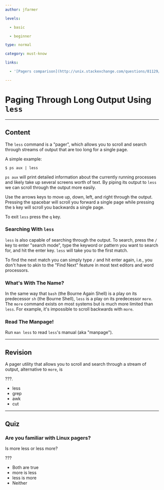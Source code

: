 ```yaml
---
author: jfarmer

levels:

  - basic

  - beginner

type: normal

category: must-know

links:

  - '[Pagers comparison](http://unix.stackexchange.com/questions/81129/what-are-the-differences-between-most-more-and-less)'

---
```


# Paging Through Long Output Using `less`

---
## Content

The `less` command is a "pager", which allows you to scroll and search through streams of output that are too long for a single page.

A simple example:

```console
$ ps aux | less
```

`ps aux` will print detailed information about the currently running processes and likely take up several screens worth of text.  By piping its output to `less` we can scroll through the output more easily.

Use the arrows keys to move up, down, left, and right through the output.  Pressing the spacebar will scroll you forward a single page while pressing the `b` key will scroll you backwards a single page.

To exit `less` press the `q` key.

### Searching With `less`

`less` is also capable of searching through the output.  To search, press the `/` key to enter "search mode", type the keyword or pattern you want to search for, and hit the enter key.  `less` will take you to the first match.

To find the next match you can simply type `/` and hit enter again, i.e., you don't have to  akin to the "Find Next" feature in most text editors and word processors.

### What's With The Name?

In the same way that `bash` (the Bourne Again Shell) is a play on its predecessor `sh` (the Bourne Shell), `less` is a play on its predecessor `more`.  The `more` command exists on most systems but is much more limited than `less`.  For example, it's impossible to scroll backwards with `more`.

### Read The Manpage!

Run `man less` to read `less`'s manual (aka "manpage").

---
## Revision

A pager utility that allows you to scroll and search through a stream of output, alternative to `more`,  is

???.

* less
* grep
* awk
* cut

---
## Quiz
### Are you familiar with Linux pagers?

Is more less or less more?

???

* Both are true
* more is less
* less is more
* Neither

